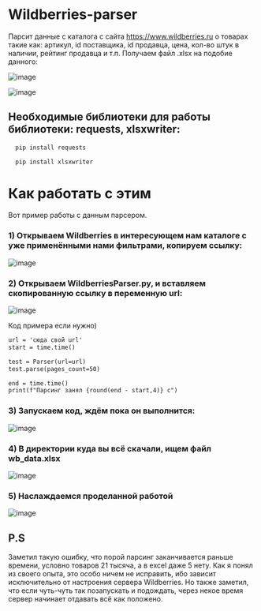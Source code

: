 # Wildberries-parser
Парсит данные с каталога с сайта https://www.wildberries.ru о товарах такие как: артикул, id поставщика, id продавца, цена, кол-во штук в наличии, рейтинг продавца и т.п.
Получаем файл .xlsx на подобие данного: 

![image](https://github.com/Asikul1415/Wildberries-parser/assets/83174848/8ec92a4c-acfe-4ebb-8cd8-83351d3de346)

![image](https://github.com/Asikul1415/Wildberries-parser/assets/83174848/4ebf677b-4d11-43e5-bdc8-801505fe11aa)


Необходимые  библиотеки для работы библиотеки: requests, xlsxwriter:
---

```html
  pip install requests
```

```html
  pip install xlsxwriter
```


Как работать с этим
====================
Вот пример работы с данным парсером. 

### 1) Открываем Wildberries в интересующем нам каталоге с уже применёнными нами фильтрами, копируем ссылку:

![image](https://github.com/Asikul1415/Wildberries-parser/assets/83174848/a5563ce0-b658-4573-8e40-cdf48801af18)

### 2) Открываем WildberriesParser.py, и вставляем скопированную ссылку в переменную url:

![image](https://github.com/Asikul1415/Wildberries-parser/assets/83174848/f128c1f6-37c3-4ac1-8de2-eae53bc60ffd)

Код примера если нужно)
```html
url = 'сюда свой url'
start = time.time()

test = Parser(url=url)
test.parse(pages_count=50)

end = time.time()
print(f"Парсинг занял {round(end - start,4)} с")
```


### 3) Запускаем код, ждём пока он выполнится:

![image](https://github.com/Asikul1415/Wildberries-parser/assets/83174848/9c81deec-fd57-4c31-a236-71658f4225d7)

### 4) В директории куда вы всё скачали, ищем файл wb_data.xlsx

![image](https://github.com/Asikul1415/Wildberries-parser/assets/83174848/f45a5b28-138e-4968-b2e0-96220e2f41c7)

### 5) Наслаждаемся проделанной работой

![image](https://github.com/Asikul1415/Wildberries-parser/assets/83174848/bb5e1552-921b-4166-8c47-adb379c2b55e)


## P.S
Заметил такую ошибку, что порой парсинг заканчивается раньше времени, условно товаров 21 тысяча, а в excel даже 5 нету. Как я понял из своего опыта, это особо ничем не исправить, ибо зависит исключительно от настроения сервера Wildberries. Но также заметил, что если чуть-чуть так позапускать и подождать, через некое время сервер начинает отдавать всё как положено.






